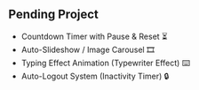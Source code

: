 <!-- Tracking the project -->
## Pending Project
- Countdown Timer with Pause & Reset ⏳ 
- Auto-Slideshow / Image Carousel 🎞
- Typing Effect Animation (Typewriter Effect) ⌨️
- Auto-Logout System (Inactivity Timer) 🔒